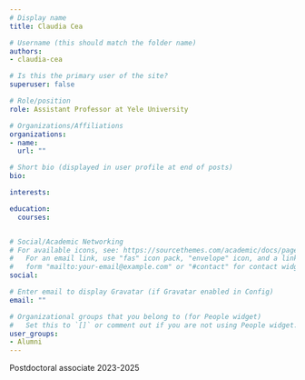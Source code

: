```yaml
---
# Display name
title: Claudia Cea

# Username (this should match the folder name)
authors:
- claudia-cea

# Is this the primary user of the site?
superuser: false

# Role/position
role: Assistant Professor at Yele University

# Organizations/Affiliations
organizations:
- name: 
  url: ""

# Short bio (displayed in user profile at end of posts)
bio: 

interests:

education:
  courses:


# Social/Academic Networking
# For available icons, see: https://sourcethemes.com/academic/docs/page-builder/#icons
#   For an email link, use "fas" icon pack, "envelope" icon, and a link in the
#   form "mailto:your-email@example.com" or "#contact" for contact widget.
social:

# Enter email to display Gravatar (if Gravatar enabled in Config)
email: ""

# Organizational groups that you belong to (for People widget)
#   Set this to `[]` or comment out if you are not using People widget.
user_groups:
- Alumni
---
```

Postdoctoral associate 2023-2025